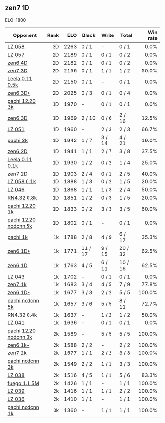 ## zen7 1D ##

ELO: 1800

Opponent | Rank | ELO | Black | Write | Total | Win rate
---------|-----:|----:|-------|-------|-------|-------:
[LZ 058](LZ%20058.md) | 3D | 2263 | 0 / 1 | - | 0 / 1 | 0.0%
[LZ 057](LZ%20057.md) | 2D | 2189 | 0 / 1 | 0 / 1 | 0 / 2 | 0.0%
[zen6 4D](zen6%204D.md) | 2D | 2182 | 0 / 1 | 0 / 1 | 0 / 2 | 0.0%
[zen7 3D](zen7%203D.md) | 2D | 2156 | 0 / 1 | 1 / 1 | 1 / 2 | 50.0%
[Leela 0.11 0.5k](Leela%200.11%200.5k.md) | 2D | 2150 | 0 / 1 | - | 0 / 1 | 0.0%
[zen6 3D+](zen6%203D+.md) | 2D | 2025 | 0 / 3 | 0 / 1 | 0 / 4 | 0.0%
[pachi 12.20 3k](pachi%2012.20%203k.md) | 1D | 1970 | - | 0 / 1 | 0 / 1 | 0.0%
[zen6 3D](zen6%203D.md) | 1D | 1969 | 2 / 10 | 0 / 6 | 2 / 16 | 12.5%
[LZ 051](LZ%20051.md) | 1D | 1960 | - | 2 / 3 | 2 / 3 | 66.7%
[pachi 3k](pachi%203k.md) | 1D | 1942 | 1 / 7 | 3 / 14 | 4 / 21 | 19.0%
[zen6 2D](zen6%202D.md) | 1D | 1941 | 1 / 1 | 2 / 7 | 3 / 8 | 37.5%
[Leela 0.11 0.1k](Leela%200.11%200.1k.md) | 1D | 1930 | 1 / 2 | 0 / 2 | 1 / 4 | 25.0%
[zen7 2D](zen7%202D.md) | 1D | 1903 | 2 / 4 | 0 / 1 | 2 / 5 | 40.0%
[LZ 058 0.1k](LZ%20058%200.1k.md) | 1D | 1888 | 1 / 3 | 0 / 2 | 1 / 5 | 20.0%
[LZ 046](LZ%20046.md) | 1D | 1868 | 1 / 1 | 1 / 3 | 2 / 4 | 50.0%
[RN4.32 0.8k](RN4.32%200.8k.md) | 1D | 1851 | 1 / 2 | 0 / 3 | 1 / 5 | 20.0%
[pachi 12.20 1k](pachi%2012.20%201k.md) | 1D | 1833 | 0 / 2 | 3 / 3 | 3 / 5 | 60.0%
[pachi 12.20 nodcnn 5k](pachi%2012.20%20nodcnn%205k.md) | 1D | 1802 | 0 / 1 | - | 0 / 1 | 0.0%
[pachi 1k](pachi%201k.md) | 1k | 1788 | 2 / 8 | 4 / 9 | 6 / 17 | 35.3%
[zen6 1D+](zen6%201D+.md) | 1k | 1771 | 11 / 17 | 9 / 15 | 20 / 32 | 62.5%
[zen6 1D](zen6%201D.md) | 1k | 1763 | 4 / 5 | 6 / 11 | 10 / 16 | 62.5%
[LZ 043](LZ%20043.md) | 1k | 1702 | - | 0 / 1 | 0 / 1 | 0.0%
[zen7 1k](zen7%201k.md) | 1k | 1683 | 3 / 4 | 4 / 5 | 7 / 9 | 77.8%
[zen6 1D-](zen6%201D-.md) | 1k | 1677 | 3 / 3 | 2 / 2 | 5 / 5 | 100.0%
[pachi nodcnn 5k](pachi%20nodcnn%205k.md) | 1k | 1657 | 3 / 6 | 5 / 5 | 8 / 11 | 72.7%
[RN4.32 0.4k](RN4.32%200.4k.md) | 1k | 1637 | - | 1 / 2 | 1 / 2 | 50.0%
[LZ 041](LZ%20041.md) | 1k | 1636 | - | 0 / 1 | 0 / 1 | 0.0%
[pachi 12.20 nodcnn 3k](pachi%2012.20%20nodcnn%203k.md) | 2k | 1589 | - | 5 / 5 | 5 / 5 | 100.0%
[zen6 1k+](zen6%201k+.md) | 2k | 1588 | 2 / 2 | - | 2 / 2 | 100.0%
[zen7 2k](zen7%202k.md) | 2k | 1577 | 1 / 1 | 2 / 2 | 3 / 3 | 100.0%
[pachi nodcnn 3k](pachi%20nodcnn%203k.md) | 2k | 1549 | 2 / 2 | 1 / 1 | 3 / 3 | 100.0%
[LZ 038](LZ%20038.md) | 2k | 1516 | 4 / 5 | 1 / 1 | 5 / 6 | 83.3%
[fuego 1.1 5M](fuego%201.1%205M.md) | 2k | 1426 | 1 / 1 | - | 1 / 1 | 100.0%
[LZ 039](LZ%20039.md) | 2k | 1416 | 1 / 1 | 1 / 1 | 2 / 2 | 100.0%
[LZ 036](LZ%20036.md) | 2k | 1410 | 1 / 1 | - | 1 / 1 | 100.0%
[pachi nodcnn 1k](pachi%20nodcnn%201k.md) | 3k | 1360 | - | 1 / 1 | 1 / 1 | 100.0%
